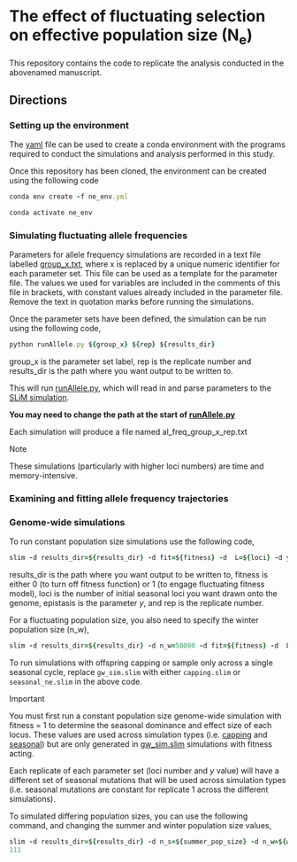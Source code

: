 # The effect of fluctuating selection on effective population size (N<sub>e</sub>)
This repository contains the code to replicate the analysis conducted in the abovenamed manuscript. 

## Directions

### Setting up the environment
The [yaml](ne_env.yml) file can be used to create a conda environment with the programs required to conduct the simulations and analysis performed in this study.

Once this repository has been cloned, the environment can be created using the following code

```ruby
conda env create -f ne_env.yml

conda activate ne_env
```

### Simulating fluctuating allele frequencies
Parameters for allele frequency simulations are recorded in a text file labelled [group_x.txt](group_x.txt), where x is replaced by a unique numeric identifier for each parameter set. This file can be used as a template for the parameter file. The values we used for variables are included in the comments of this file in brackets, with constant values already included in the parameter file. Remove the text in quotation marks before running the simulations.

Once the parameter sets have been defined, the simulation can be run using the following code,

```ruby
python runAllele.py ${group_x} ${rep} ${results_dir}
```
group_x is the parameter set label, rep is the replicate number and results_dir is the path where you want output to be written to.

This will run [runAllele.py](runAllele.py), which will read in and parse parameters to the [SLiM simulation](wittmann_allele.slim). 

**You may need to change the path at the start of [runAllele.py](runAllele.py)**

Each simulation will produce a file named al_freq_group_x_rep.txt

> [!NOTE]
> These simulations (particularly with higher loci numbers) are time and memory-intensive.

### Examining and fitting allele frequency trajectories

### Genome-wide simulations

To run constant population size simulations use the following code, 

```ruby
slim -d results_dir=${results_dir} -d fit=${fitness} -d  L=${loci} -d y=${epistasis} -d rep=${rep} gw_sim.slim
```
results_dir is the path where you want output to be written to, fitness is either 0 (to turn off fitness function) or 1 (to engage fluctuating fitness model), loci is the number of initial seasonal loci you want drawn onto the genome, epistasis is the parameter _y_, and rep is the replicate number.

For a fluctuating population size, you also need to specify the winter population size (n_w),

``` ruby
slim -d results_dir=${results_dir} -d n_w=50000 -d fit=${fitness} -d  L=${loci} -d y=${epistasis} -d rep=${rep} gw_sim.slim
```
To run simulations with offspring capping or sample only across a single seasonal cycle, replace ``` gw_sim.slim ``` with either ``` capping.slim ``` or ``` seasonal_ne.slim ``` in the above code.

> [!IMPORTANT]
> You must first run a constant population size genome-wide simulation with fitness = 1 to determine the seasonal dominance and effect size of each locus. These values are used across simulation types (i.e. [capping](capping.slim) and [seasonal](seasonal_ne.slim)) but are only generated in [gw_sim.slim](gw_sim.slim) simulations with fitness acting.
>
> Each replicate of each parameter set (loci number and _y_ value) will have a different set of seasonal mutations that will be used across simulation types (i.e. seasonal mutations are constant for replicate 1 across the different simulations).

To simulated differing population sizes, you can use the following command, and changing the summer and winter population size values,
``` ruby
slim -d results_dir=${results_dir} -d n_s=${summer_pop_size} -d n_w=${winter_pop_size} -d fit=${fitness} -d  L=${loci} -d y=${epistasis} -d rep=${rep} scaled_timeseries.slim
111
